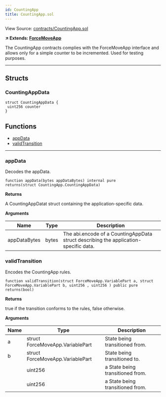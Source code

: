 ```yaml
---
id: CountingApp
title: CountingApp.sol
---
```


View Source: [contracts/CountingApp.sol](https://github.com/statechannels/monorepo/tree/master/packages/nitro-protocol/contracts/CountingApp.sol)

**↗ Extends: [ForceMoveApp](ForceMoveApp.md)**

The CountingApp contracts complies with the ForceMoveApp interface and allows only for a simple counter to be incremented. Used for testing purposes.

---

## Structs
### CountingAppData

```solidity
struct CountingAppData {
 uint256 counter
}
```

## Functions

- [appData](#appdata)
- [validTransition](#validtransition)

---

### appData

Decodes the appData.

```solidity
function appData(bytes appDataBytes) internal pure
returns(struct CountingApp.CountingAppData)
```

**Returns**

A CountingAppDatat struct containing the application-specific data.

**Arguments**

| Name        | Type           | Description  |
| ------------- |------------- | -----|
| appDataBytes | bytes | The abi.encode of a CountingAppData struct describing the application-specific data. | 

### validTransition

Encodes the CountingApp rules.

```solidity
function validTransition(struct ForceMoveApp.VariablePart a, struct ForceMoveApp.VariablePart b, uint256 , uint256 ) public pure
returns(bool)
```

**Returns**

true if the transition conforms to the rules, false otherwise.

**Arguments**

| Name        | Type           | Description  |
| ------------- |------------- | -----|
| a | struct ForceMoveApp.VariablePart | State being transitioned from. | 
| b | struct ForceMoveApp.VariablePart | State being transitioned to. | 
|  | uint256 | a State being transitioned from. | 
|  | uint256 | a State being transitioned from. | 

